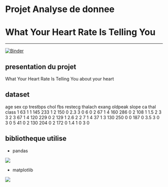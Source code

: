 # Projet Analyse de donnee
# What Your Heart Rate Is Telling You 

-----------------------------------------------------
[![Binder](https://mybinder.org/badge_logo.svg)](https://mybinder.org/v2/gh/jawhar2410/What-Your-Heart-Rate-Is-Telling-You-/main?labpath=notebook.ipynb)
## presentation du projet
What Your Heart Rate Is Telling You about your heart



## dataset
age	sex	cp	trestbps	chol	fbs	restecg	thalach	exang	oldpeak	slope	ca	thal	class
<int>	<int>	<int>	<int>	<int>	<int>	<int>	<int>	<int>	<dbl>	<int>	<int>	<int>	<int>
1	63	1	1	145	233	1	2	150	0	2.3	3	0	6	0
2	67	1	4	160	286	0	2	108	1	1.5	2	3	3	2
3	67	1	4	120	229	0	2	129	1	2.6	2	2	7	1
4	37	1	3	130	250	0	0	187	0	3.5	3	0	3	0
5	41	0	2	130	204	0	2	172	0	1.4	1	0	3	0

## bibliotheque utilise

* pandas
<img src="https://seeklogo.com/images/P/pandas-logo-776F6D45BB-seeklogo.com.png">  

* matplotlib
<img src="https://miro.medium.com/max/1370/1*BLx1p0j0zVhPf_VC-OTwCQ.png">  

